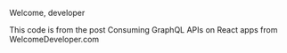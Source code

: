 Welcome, developer

This code is from the post Consuming GraphQL APIs on React apps from WelcomeDeveloper.com